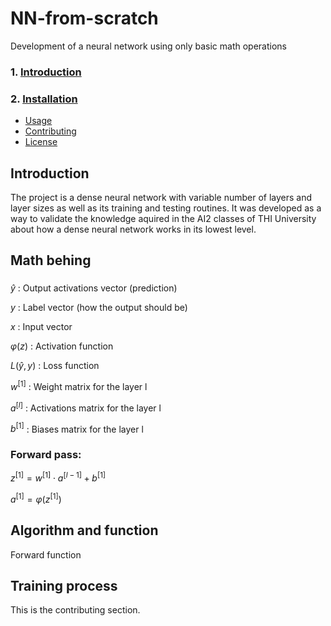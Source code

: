 # NN-from-scratch
Development of a neural network using only basic math operations

### 1. [Introduction](#introduction)
### 2. [Installation](#installation)
- [Usage](#usage)
- [Contributing](#contributing)
- [License](#license)

## Introduction
The project is a dense neural network with variable number of layers and layer sizes as well as its training and testing routines.
It was developed as a way to validate the knowledge aquired in the AI2 classes of THI University about how a dense neural network works in its lowest level.

## Math behing 

### 
$ŷ$ : Output activations vector (prediction)

$y$ : Label vector (how the output should be)

$x$ : Input vector

$\varphi(z)$ : Activation function

$L(ŷ, y)$ : Loss function

$w^{[1]}$ : Weight matrix for the layer l

$a^{[l]}$ : Activations matrix for the layer l

$b^{[1]}$ : Biases matrix for the layer l


### Forward pass:
$z^{[1]} = w^{[1]} \cdot a^{[l-1]} + b^{[1]}$

$a^{[1]} = \varphi (z^{[1]})$




## Algorithm and function

Forward function


## Training process
This is the contributing section.

